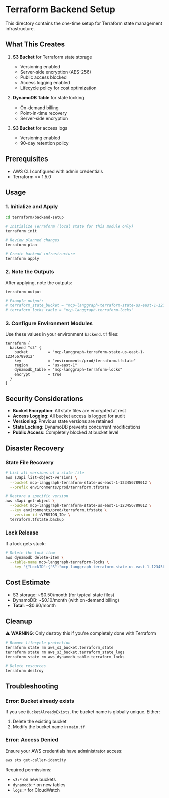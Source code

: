 # Terraform Backend Setup

This directory contains the one-time setup for Terraform state management infrastructure.

## What This Creates

1. **S3 Bucket** for Terraform state storage
   - Versioning enabled
   - Server-side encryption (AES-256)
   - Public access blocked
   - Access logging enabled
   - Lifecycle policy for cost optimization

2. **DynamoDB Table** for state locking
   - On-demand billing
   - Point-in-time recovery
   - Server-side encryption

3. **S3 Bucket** for access logs
   - Versioning enabled
   - 90-day retention policy

## Prerequisites

- AWS CLI configured with admin credentials
- Terraform >= 1.5.0

## Usage

### 1. Initialize and Apply

```bash
cd terraform/backend-setup

# Initialize Terraform (local state for this module only)
terraform init

# Review planned changes
terraform plan

# Create backend infrastructure
terraform apply
```

### 2. Note the Outputs

After applying, note the outputs:

```bash
terraform output

# Example output:
# terraform_state_bucket = "mcp-langgraph-terraform-state-us-east-1-123456789012"
# terraform_locks_table = "mcp-langgraph-terraform-locks"
```

### 3. Configure Environment Modules

Use these values in your environment `backend.tf` files:

```hcl
terraform {
  backend "s3" {
    bucket         = "mcp-langgraph-terraform-state-us-east-1-123456789012"
    key            = "environments/prod/terraform.tfstate"
    region         = "us-east-1"
    dynamodb_table = "mcp-langgraph-terraform-locks"
    encrypt        = true
  }
}
```

## Security Considerations

- **Bucket Encryption**: All state files are encrypted at rest
- **Access Logging**: All bucket access is logged for audit
- **Versioning**: Previous state versions are retained
- **State Locking**: DynamoDB prevents concurrent modifications
- **Public Access**: Completely blocked at bucket level

## Disaster Recovery

### State File Recovery

```bash
# List all versions of a state file
aws s3api list-object-versions \
  --bucket mcp-langgraph-terraform-state-us-east-1-123456789012 \
  --prefix environments/prod/terraform.tfstate

# Restore a specific version
aws s3api get-object \
  --bucket mcp-langgraph-terraform-state-us-east-1-123456789012 \
  --key environments/prod/terraform.tfstate \
  --version-id <VERSION_ID> \
  terraform.tfstate.backup
```

### Lock Release

If a lock gets stuck:

```bash
# Delete the lock item
aws dynamodb delete-item \
  --table-name mcp-langgraph-terraform-locks \
  --key '{"LockID":{"S":"mcp-langgraph-terraform-state-us-east-1-123456789012/environments/prod/terraform.tfstate-md5"}}'
```

## Cost Estimate

- S3 storage: ~$0.50/month (for typical state files)
- DynamoDB: ~$0.10/month (with on-demand billing)
- **Total**: ~$0.60/month

## Cleanup

⚠️ **WARNING**: Only destroy this if you're completely done with Terraform

```bash
# Remove lifecycle protection
terraform state rm aws_s3_bucket.terraform_state
terraform state rm aws_s3_bucket.terraform_state_logs
terraform state rm aws_dynamodb_table.terraform_locks

# Delete resources
terraform destroy
```

## Troubleshooting

### Error: Bucket already exists

If you see `BucketAlreadyExists`, the bucket name is globally unique. Either:
1. Delete the existing bucket
2. Modify the bucket name in `main.tf`

### Error: Access Denied

Ensure your AWS credentials have administrator access:

```bash
aws sts get-caller-identity
```

Required permissions:
- `s3:*` on new buckets
- `dynamodb:*` on new tables
- `logs:*` for CloudWatch
